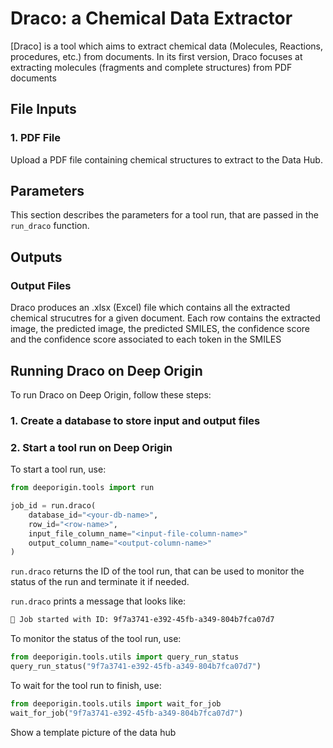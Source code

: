# Draco: a Chemical Data Extractor

[Draco] is a tool which aims to extract chemical data (Molecules, Reactions, procedures, etc.) from documents. In its first version, Draco focuses at extracting molecules (fragments and complete structures) from PDF documents

## File Inputs

### 1. PDF File

Upload a PDF file containing chemical structures to extract to the Data Hub.

## Parameters

This section describes the parameters for a tool run, that are passed in the `run_draco` function.

## Outputs

### Output Files

Draco produces an .xlsx (Excel) file which contains all the extracted chemical strucutres for a given document. Each row contains the extracted image, the predicted image, the predicted SMILES, the confidence score and the confidence score associated to each token in the SMILES

## Running Draco on Deep Origin

To run Draco on Deep Origin, follow these steps:

### 1. Create a database to store input and output files

### 2. Start a tool run on Deep Origin

To start a tool run, use:

```python
from deeporigin.tools import run

job_id = run.draco(
    database_id="<your-db-name>",
    row_id="<row-name>",
    input_file_column_name="<input-file-column-name>"
    output_column_name="<output-column-name>"
)
```

`run.draco` returns the ID of the tool run, that can be used to monitor the status of the run and terminate it if needed. 

`run.draco` prints a message that looks like:

```bash
🧬 Job started with ID: 9f7a3741-e392-45fb-a349-804b7fca07d7
```

To monitor the status of the tool run, use:

```python
from deeporigin.tools.utils import query_run_status
query_run_status("9f7a3741-e392-45fb-a349-804b7fca07d7")
```

To wait for the tool run to finish, use:

```python
from deeporigin.tools.utils import wait_for_job
wait_for_job("9f7a3741-e392-45fb-a349-804b7fca07d7")
```

Show a template picture of the data hub
